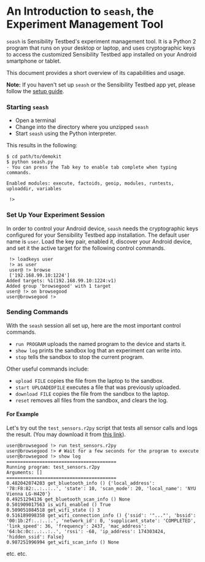 # An Introduction to `seash`, the Experiment Management Tool

`seash` is Sensibility Testbed's experiment management tool. It is a
Python 2 program that runs on your desktop or laptop, and uses
cryptographic keys to access the customized Sensibility Testbed app
installed on your Android smartphone or tablet.

This document provides a short overview of its capabilities and usage.

**Note:** If you haven't set up `seash` or the Sensibility Testbed app yet, please
follow the [setup guide](Setup.md).



### Starting `seash`

* Open a terminal
* Change into the directory where you unzipped `seash`
* Start `seash` using the Python interpreter.

This results in the following:

```
$ cd path/to/demokit
$ python seash.py
- You can press the Tab key to enable tab complete when typing commands.

Enabled modules: execute, factoids, geoip, modules, runtests, uploaddir, variables 

 !> 
```



### Set Up Your Experiment Session

In order to control your Android device, `seash` needs the cryptographic
keys configured for your Sensibility Testbed app installation. The default
user name is `user`. Load the key pair, enabled it, discover your Android
device, and set it the active target for the following control commands.
```
 !> loadkeys user
 !> as user
 user@ !> browse
 ['192.168.99.10:1224']
Added targets: %1(192.168.99.10:1224:v1)
Added group 'browsegood' with 1 target
user@ !> on browsegood 
user@browsegood !> 
```



### Sending Commands

With the `seash` session all set up, here are the most important control
commands.

* `run PROGRAM` uploads the named program to the device and starts it.
* `show log` prints the sandbox log that an experiment can write into.
* `stop` tells the sandbox to stop the current program.

Other useful commands include:

* `upload FILE` copies the file from the laptop to the sandbox.
* `start UPLOADEDFILE` executes a file that was previously uploaded.
* `download FILE` copies the file from the sandbox to the laptop.
* `reset` removes all files from the sandbox, and clears the log.

#### For Example

Let's try out the `test_sensors.r2py` script that tests all sensor calls
and logs the result. (You may download it from
[this link](https://raw.githubusercontent.com/aaaaalbert/sensor-doodles/master/test_sensors.r2py)).

```
user@browsegood !> run test_sensors.r2py
user@browsegood !> # Wait for a few seconds for the program to execute
user@browsegood !> show log
========================================
Running program: test_sensors.r2py
Arguments: []
========================================
0.482042074203 get_bluetooth_info () {'local_address': '78:F8:82:..:..:..', 'state': 10, 'scan_mode': 20, 'local_name': 'NYU Vienna LG-H420'} 
0.49251294136 get_bluetooth_scan_info () None 
0.501909017563 is_wifi_enabled () True 
0.509051084518 get_wifi_state () 3 
0.516189098358 get_wifi_connection_info () {'ssid': '"..."', 'bssid': '00:1b:2f:..:..:.', 'network_id': 0, 'supplicant_state': 'COMPLETED', 'link_speed': 36, 'frequency': 2437, 'mac_address': '64:bc:0c:..:..:..', 'rssi': -68, 'ip_address': 174303424, 'hidden_ssid': False} 
0.987251996994 get_wifi_scan_info () None
```
etc. etc.
